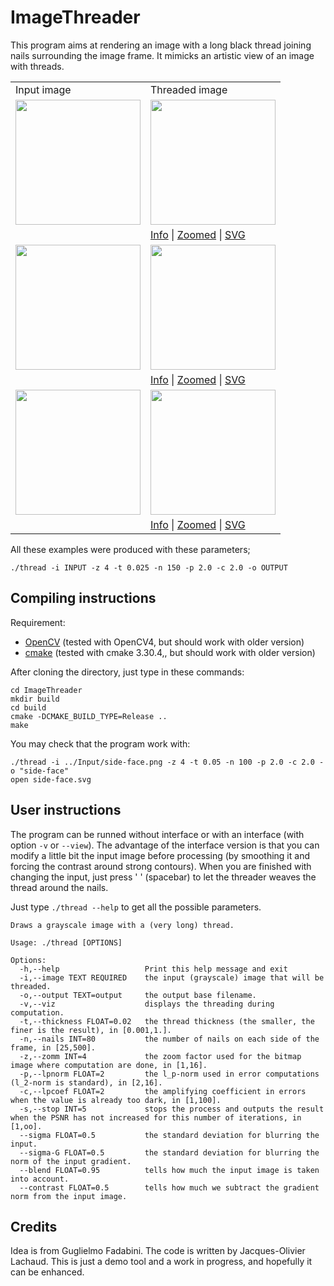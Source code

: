 # ImageThreader

This program aims at rendering an image with a long black thread joining nails surrounding the image frame. It mimicks an artistic view of an image with threads.

<table>
<tr>
<td>Input image</td>
<td>Threaded image</td>
</tr>
<tr>
<td> <image src="Input/closeup-face.png" width=200> </td>
<td> <image src="Examples/closeup-face-avg.png" width=200> </td>
</tr>
<tr>
<td></td>
<td>
<a href="Examples/closeup-face-target.png">Info</a> |
<a href="Examples/closeup-face-thread.png">Zoomed</a> |
<a href="Examples/closeup-face.svg">SVG</a>
</td>
</tr>
<tr>
<td> <image src="Input/two-women.png" width=200> </td>
<td> <image src="Examples/two-women-avg.png" width=200> </td>
</tr>
<tr>
<td></td>
<td>
<a href="Examples/two-women-target.png">Info</a> |
<a href="Examples/two-women-thread.png">Zoomed</a> |
<a href="Examples/two-women.svg">SVG</a>
</td>
<tr>
<td> <image src="Input/elegant-woman.png" width=200> </td>
<td> <image src="Examples/elegant-woman-avg.png" width=200> </td>
</tr>
<tr>
<td></td>
<td>
<a href="Examples/elegant-woman-target.png">Info</a> |
<a href="Examples/elegant-woman-thread.png">Zoomed</a> |
<a href="Examples/elegant-woman.svg">SVG</a>
</td>
</tr>
</table>

All these examples were produced with these parameters;
```
./thread -i INPUT -z 4 -t 0.025 -n 150 -p 2.0 -c 2.0 -o OUTPUT
```

## Compiling instructions

Requirement:
- [OpenCV](https://opencv.org) (tested with OpenCV4, but should work with older version)
- [cmake](https://cmake.org) (tested with cmake 3.30.4,, but should work with older version)

After cloning the directory, just type in these commands:

```
cd ImageThreader
mkdir build
cd build
cmake -DCMAKE_BUILD_TYPE=Release ..
make
```

You may check that the program work with:
```
./thread -i ../Input/side-face.png -z 4 -t 0.05 -n 100 -p 2.0 -c 2.0 -o "side-face"
open side-face.svg
```

## User instructions

The program can be runned without interface or with an interface (with
option `-v` or `--view`). The advantage of the interface version is
that you can modify a little bit the input image before processing (by
smoothing it and forcing the contrast around strong contours). When
you are finished with changing the input, just press ' ' (spacebar) to
let the threader weaves the thread around the nails.

Just type `./thread --help` to get all the possible parameters.

```
Draws a grayscale image with a (very long) thread.

Usage: ./thread [OPTIONS]

Options:
  -h,--help                   Print this help message and exit
  -i,--image TEXT REQUIRED    the input (grayscale) image that will be threaded.
  -o,--output TEXT=output     the output base filename.
  -v,--viz                    displays the threading during computation.
  -t,--thickness FLOAT=0.02   the thread thickness (the smaller, the finer is the result), in [0.001,1.].
  -n,--nails INT=80           the number of nails on each side of the frame, in [25,500].
  -z,--zomm INT=4             the zoom factor used for the bitmap image where computation are done, in [1,16].
  -p,--lpnorm FLOAT=2         the l_p-norm used in error computations (l_2-norm is standard), in [2,16].
  -c,--lpcoef FLOAT=2         the amplifying coefficient in errors when the value is already too dark, in [1,100].
  -s,--stop INT=5             stops the process and outputs the result when the PSNR has not increased for this number of iterations, in [1,oo].
  --sigma FLOAT=0.5           the standard deviation for blurring the input.
  --sigma-G FLOAT=0.5         the standard deviation for blurring the norm of the input gradient.
  --blend FLOAT=0.95          tells how much the input image is taken into account.
  --contrast FLOAT=0.5        tells how much we subtract the gradient norm from the input image.
```

## Credits

Idea is from Guglielmo Fadabini. The code is written by Jacques-Olivier Lachaud.
This is just a demo tool and a work in progress, and hopefully it can be enhanced.
